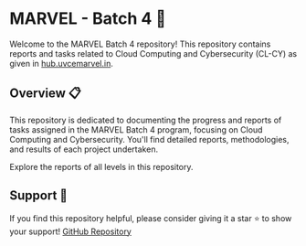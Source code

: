 # MARVEL - Batch 4 🚀

Welcome to the MARVEL Batch 4 repository! This repository contains reports and tasks related to Cloud Computing and Cybersecurity (CL-CY) as given in [hub.uvcemarvel.in](http://hub.uvcemarvel.in).

## Overview 📋
This repository is dedicated to documenting the progress and reports of tasks assigned in the MARVEL Batch 4 program, focusing on Cloud Computing and Cybersecurity. You'll find detailed reports, methodologies, and results of each project undertaken.

Explore the reports of all levels in this repository. 

## Support 💪

If you find this repository helpful, please consider giving it a star ⭐ to show your support!
[GitHub Repository](https://github.com/Karthikeyan1508/MARVEL--Batch-4)
